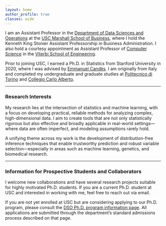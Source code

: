 ```yaml
---
layout: home
author_profile: true
classes: wide
---
```


I am an Assistant Professor in the [Department of Data Sciences and Operations](https://www.marshall.usc.edu/departments/data-sciences-and-operations) at the [USC Marshall School of Business](https://www.marshall.usc.edu/), where I hold the Kenneth King Stonier Assistant Professorship in Business Administration. I also hold a courtesy appointment as Assistant Professor of [Computer Science](https://www.cs.usc.edu/) in the [Viterbi School of Engineering](https://viterbischool.usc.edu/).

Prior to joining USC, I earned a Ph.D. in Statistics from Stanford University in 2020, where I was advised by [Emmanuel Candès](https://profiles.stanford.edu/emmanuel-candes). I am originally from Italy and completed my undergraduate and graduate studies at [Politecnico di Torino](https://www.polito.it/en) and [Collegio Carlo Alberto](https://www.carloalberto.org/).

---

### Research Interests

My research lies at the intersection of statistics and machine learning, with a focus on developing practical, reliable methods for analyzing complex, high-dimensional data. I aim to create tools that are not only statistically rigorous but also effective and broadly applicable in real-world settings—where data are often imperfect, and modeling assumptions rarely hold.

A unifying theme across my work is the development of distribution-free inference techniques that enable trustworthy prediction and robust variable selection—especially in areas such as machine learning, genetics, and biomedical research.

---

### Information for Prospective Students and Collaborators

I welcome new collaborations and have several research projects suitable for highly motivated Ph.D. students. If you are a current Ph.D. student at USC and interested in working with me, feel free to reach out via email.

If you are not yet enrolled at USC but are considering applying to our Ph.D. program, please consult the [DSO Ph.D. program information page](https://www.marshall.usc.edu/programs/phd-program/departments/data-sciences-and-operations). All applications are submitted through the department’s standard admissions process described on that page.
